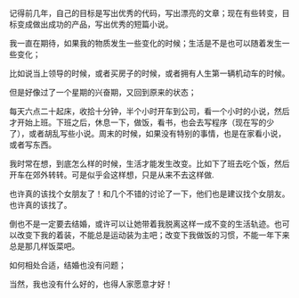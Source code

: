 记得前几年，自己的目标是写出优秀的代码，写出漂亮的文章；现在有些转变，目标变成做出成功的产品，写出优秀的短篇小说。

我一直在期待，如果我的物质发生一些变化的时候；生活是不是也可以随着发生一些变化；

比如说当上领导的时候，或者买房子的时候，或者拥有人生第一辆机动车的时候。

但是好像过了一个星期的兴奋期，又回到原来的状态；

每天六点二十起床，收拾十分钟，半个小时开车到公司，看一个小时的小说，然后才开始上班。下班之后，休息一下，做饭，看书，也会去写程序（现在写的少了），或者胡乱写些小说。周末的时候，如果没有特别的事情，也是在家看小说，或者写东西。

我时常在想，到底怎么样的时候，生活才能发生改变。比如下了班去吃个饭，然后开车在郊外转转。可是似乎会这样想，只是从来不去这样做.

也许真的该找个女朋友了！和几个不错的讨论了一下，他们也是建议找个女朋友。也许真的该找了。

倒也不是一定要去结婚，或许可以让她带着我脱离这样一成不变的生活轨迹。也可以改变下我的着装，不能总是运动装为主吧；改变下我做饭的习惯，不能一年下来总是那几样饭菜吧。

如何相处合适，结婚也没有问题；

当然，我也没有什么好的，也得人家愿意才好！
